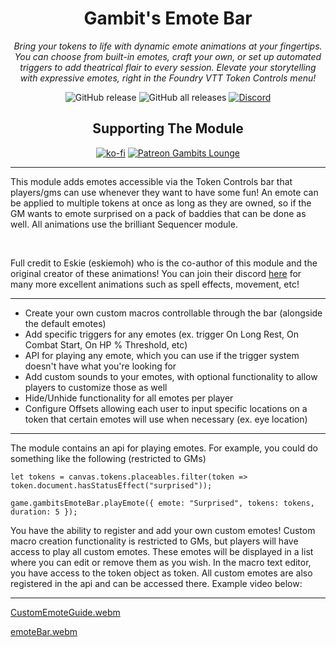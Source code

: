 <h1 style="text-align: center;">Gambit's Emote Bar</h1>
<p style="text-align: center;"><i>Bring your tokens to life with dynamic emote animations at your fingertips. You can choose from built-in emotes, craft your own, or set up automated triggers to add theatrical flair to every session. Elevate your storytelling with expressive emotes, right in the Foundry VTT Token Controls menu!</i></p>
<p style="text-align: center;"><img src="https://img.shields.io/github/v/release/gambit07/gambitsEmoteBar?style=for-the-badge" alt="GitHub release" /> <img src="https://img.shields.io/github/downloads/gambit07/gambitsEmoteBar/total?style=for-the-badge" alt="GitHub all releases" /> <a href="https://discord.gg/BA7SQKqMpa" target="_blank" rel="nofollow noopener"><img src="https://dcbadge.limes.pink/api/server/BA7SQKqMpa" alt="Discord" /></a></p>
<h2 style="text-align: center;">Supporting The Module</h2>
<p style="text-align: center;"><a href="https://ko-fi.com/gambit07" target="_blank" rel="nofollow noopener"><img src="https://ko-fi.com/img/githubbutton_sm.svg" alt="ko-fi" /></a> <a href="https://www.patreon.com/GambitsLounge" target="_blank" rel="nofollow noopener"> <img src="https://img.shields.io/badge/Patreon-Gambits Lounge-F96854?style=for-the-badge&amp;logo=patreon" alt="Patreon Gambits Lounge" /> </a></p>
<hr />
<p>This module adds emotes accessible via the Token Controls bar that players/gms can use whenever they want to have some fun! An emote can be applied to multiple tokens at once as long as they are owned, so if the GM wants to emote surprised on a pack of baddies that can be done as well. All animations use the brilliant Sequencer module.</p>
<p>&nbsp;</p>
<p>Full credit to Eskie (eskiemoh) who is the co-author of this module and the original creator of these animations! You can join their discord <a href="https://discord.gg/rCbY7jAZKh" target="_blank" rel="nofollow noopener">here</a> for many more excellent animations such as spell effects, movement, etc!</p>
<hr />
<ul>
<li>Create your own custom macros controllable through the bar (alongside the default emotes)</li>
<li>Add specific triggers for any emotes (ex. trigger On Long Rest, On Combat Start, On HP % Threshold, etc)</li>
<li>API for playing any emote, which you can use if the trigger system doesn't have what you're looking for</li>
<li>Add custom sounds to your emotes, with optional functionality to allow players to customize those as well</li>
<li>Hide/Unhide functionality for all emotes per player</li>
<li>Configure Offsets allowing each user to input specific locations on a token that certain emotes will use when necessary (ex. eye location)</li>
</ul>
<hr/>
<p>The module contains an api for playing emotes. For example, you could do something like the following (restricted to GMs)</p>

```
let tokens = canvas.tokens.placeables.filter(token => token.document.hasStatusEffect("surprised"));

game.gambitsEmoteBar.playEmote({ emote: "Surprised", tokens: tokens, duration: 5 });
```

<p>You have the ability to register and add your own custom emotes! Custom macro creation functionality is restricted to GMs, but players will have access to play all custom emotes. These emotes will be displayed in a list where you can edit or remove them as you wish. In the macro text editor, you have access to the token object as token. All custom emotes are also registered in the api and can be accessed there. Example video below:</p>
<hr/>

[CustomEmoteGuide.webm](https://github.com/user-attachments/assets/a35f6bf4-f13f-41fb-b333-0fb27330668f)

[emoteBar.webm](https://github.com/user-attachments/assets/11021d1a-37b3-4ff9-92f0-7c03ca639a4a)
